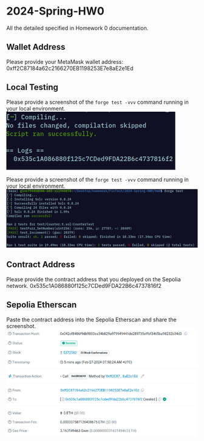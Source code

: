 # 2024-Spring-HW0

All the detailed specified in Homework 0 documentation.

## Wallet Address
Please provide your MetaMask wallet address:
0xff2C87184a62c2166270EB1198253E7e8aE2e1Ed
## Local Testing
Please provide a screenshot of the `forge test -vvv` command running in your local environment.
![](b.png)

Please provide a screenshot of the `forge test -vvv` command running in your local environment.
![](c.png)

## Contract Address
Please provide the contract address that you deployed on the Sepolia network.
0x535c1A086880f125c7CDed9FDA22B6c4737816f2
## Sepolia Etherscan
Paste the contract address into the Sepolia Etherscan and share the screenshot.
![](a.png)

